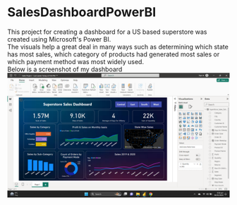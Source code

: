 # SalesDashboardPowerBI
This project for creating a dashboard for a US based superstore was created using Microsoft's Power BI.
<br>The visuals help a great deal in many ways such as determining which state has most sales, which category of products had generated most sales or which payment method was most widely used.
<br>Below is a screenshot of my dashboard
<br>
![Dashboard Screenshot](Screenshot.png)


